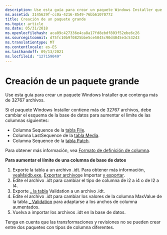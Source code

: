 ```yaml
---
description: Use esta guía para crear un paquete Windows Installer que contenga más de 32767 archivos.
ms.assetid: 3145629f-cc0a-4216-8549-76bb61070772
title: Creación de un paquete grande
ms.topic: article
ms.date: 05/31/2018
ms.openlocfilehash: aca09c427336e4ca8a17fd8ebdf803f52ebe6c26
ms.sourcegitcommit: d75fc10b9f0825bbe5ce5045c90d4045e3c53243
ms.translationtype: MT
ms.contentlocale: es-ES
ms.lasthandoff: 09/13/2021
ms.locfileid: "127159049"
---
```

# <a name="authoring-a-large-package"></a>Creación de un paquete grande

Use esta guía para crear un paquete Windows Installer que contenga más de 32767 archivos.

Si el paquete Windows Installer contiene más de 32767 archivos, debe cambiar el esquema de la base de datos para aumentar el límite de las columnas siguientes:

-   Columna Sequence de la [tabla File](file-table.md).
-   Columna LastSequence de la [tabla Media](media-table.md).
-   Columna Sequence de la [tabla Patch](patch-table.md).

Para obtener más información, vea [Formato de definición de columna](column-definition-format.md).

**Para aumentar el límite de una columna de base de datos**

1.  Exporte la tabla a un archivo .idt. Para obtener más información, [ veaMsidb.exe](msidb-exe.md), [Exportar archivos](export-files.md)e Importar [y exportar](importing-and-exporting.md).
2.  Edite el archivo .idt para cambiar el tipo de columna de i2 a i4 o de I2 a I4.
3.  Exporte [ \_ la tabla](-validation-table.md) Validation a un archivo .idt.
4.  Edite el archivo .idt para cambiar los valores de la columna MaxValue de la tabla [ \_ Validation](-validation-table.md) para adaptarse a los anchos de columna aumentados.
5.  Vuelva a importar los archivos .idt en la base de datos.

Tenga en cuenta que las transformaciones y revisiones no se pueden crear entre dos paquetes con tipos de columna diferentes.

 

 



